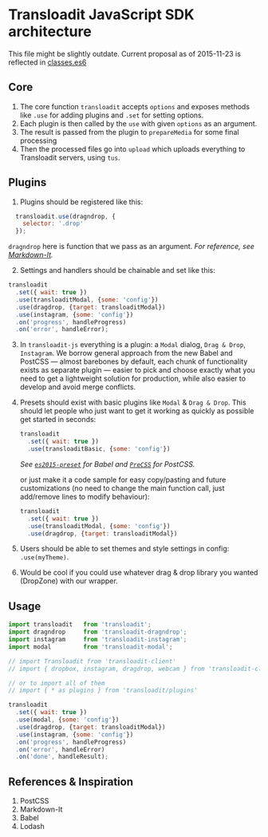 # Transloadit JavaScript SDK architecture

This file might be slightly outdate. Current proposal as of 2015-11-23 is reflected in  [classes.es6](https://github.com/transloadit/transloadit-js-client/blob/f1aa1072d5159c372624a57d5a8edaad2119efa9/classes.es6)


## Core

1. The core function `transloadit` accepts `options` and exposes methods like `.use` for adding plugins and `.set` for setting options.
2. Each plugin is then called by the `use` with given `options` as an argument.
3. The result is passed from the plugin to `prepareMedia` for some final processing
4. Then the processed files go into `upload` which uploads everything to Transloadit servers, using `tus`.

## Plugins

1. Plugins should be registered like this:
```javascript
  transloadit.use(dragndrop, {
    selector: '.drop'
  });
```

`dragndrop` here is function that we pass as an argument.
*For reference, see [Markdown-It](https://github.com/markdown-it/markdown-it/blob/master/lib/index.js#L459).*

2. Settings and handlers should be chainable and set like this:
```javascript
transloadit
  .set({ wait: true })
  .use(transloaditModal, {some: 'config'})
  .use(dragdrop, {target: transloaditModal})
  .use(instagram, {some: 'config'})
  .on('progress', handleProgress)
  .on('error', handleError);
```

3. In `transloadit-js` everything is a plugin: a `Modal` dialog, `Drag & Drop`, `Instagram`. We borrow general approach from the new Babel and PostCSS — almost barebones by default, each chunk of functionality exists as separate plugin — easier to pick and choose exactly what you need to get a lightweight solution for production, while also easier to develop and avoid merge conflicts.

4. Presets should exist with basic plugins like `Modal` & `Drag & Drop`. This should let people who just want to get it working as quickly as possible get started in seconds:
    ```javascript
    transloadit
      .set({ wait: true })
      .use(transloaditBasic, {some: 'config'})
    ```

    *See [`es2015-preset`](https://babeljs.io/docs/plugins/preset-es2015/) for Babel and [`PreCSS`](https://github.com/jonathantneal/precss#plugins) for PostCSS.*

    or just make it a code sample for easy copy/pasting and future customizations (no need to change the main function call, just add/remove lines to modify behaviour):
    ```javascript
    transloadit
      .set({ wait: true })
      .use(transloaditModal, {some: 'config'})
      .use(dragdrop, {target: transloaditModal})
    ```

5. Users should be able to set themes and style settings in config: `.use(myTheme)`.

6. Would be cool if you could use whatever drag & drop library you wanted (DropZone) with our wrapper.

## Usage

```javascript
import transloadit   from 'transloadit';
import dragndrop     from 'transloadit-dragndrop';
import instagram     from 'transloadit-instagram';
import modal         from 'transloadit-modal';

// import Transloadit from 'transloadit-client'
// import { dropbox, instagram, dragdrop, webcam } from 'transloadit-client/plugins'

// or to import all of them
// import { * as plugins } from 'transloadit/plugins'

transloadit
  .set({ wait: true })
  .use(modal, {some: 'config'})
  .use(dragdrop, {target: transloaditModal})
  .use(instagram, {some: 'config'})
  .on('progress', handleProgress)
  .on('error', handleError)
  .on('done', handleResult);
```

## References & Inspiration

1. PostCSS
2. Markdown-It
3. Babel
4. Lodash
